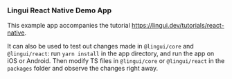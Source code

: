 ### Lingui React Native Demo App

This example app accompanies the tutorial https://lingui.dev/tutorials/react-native.

It can also be used to test out changes made in `@lingui/core` and `@lingui/react`: run `yarn install` in the app directory, and run the app on iOS or Android.
Then modify TS files in `@lingui/core` or `@lingui/react` in the `packages` folder and observe the changes right away.
